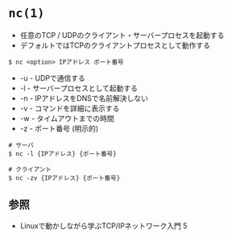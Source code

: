 # `nc(1)`
- 任意のTCP / UDPのクライアント・サーバープロセスを起動する
- デフォルトではTCPのクライアントプロセスとして動作する

```
$ nc <option> IPアドレス ポート番号
```

- -u - UDPで通信する
- -l - サーバープロセスとして起動する
- -n - IPアドレスをDNSで名前解決しない
- -v - コマンドを詳細に表示する
- -w - タイムアウトまでの時間
- -z - ポート番号 (明示的)

```
# サーバ
$ nc -l {IPアドレス} {ポート番号}

# クライアント
$ nc -zv {IPアドレス} {ポート番号}
```

## 参照
- Linuxで動かしながら学ぶTCP/IPネットワーク入門 5
